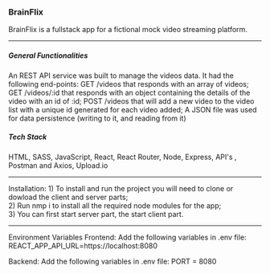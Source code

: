 <h3> BrainFlix </h3>

BrainFlix is a fullstack app for a fictional mock video streaming platform. 
<hr/>

<h5>General Functionalities</h5>

An REST API service was built to manage the videos data. It had the following end-points:
GET /videos that responds with an array of videos;
GET /videos/:id that responds with an object containing the details of the video with an id of :id;
POST /videos that will add a new video to the video list with a unique id generated for each video added;
A JSON file was used for data persistence (writing to it, and reading from it)

<h5>Tech Stack</h5>
HTML, SASS, JavaScript, React, React Router, Node, Express, API's , Postman and Axios, Upload.io
<hr/>
Installation:
1) To install and run the project you will need to clone or dowload the client and server parts;<br/>
2) Run nmp i to install all the required node modules for the app;<br/>
3) You can first start server part, the start client part.<br/>
<hr/>
Environment Variables
Frontend:
Add the following variables in .env file:
REACT_APP_API_URL=https://localhost:8080

Backend:
Add the following variables in .env file:
PORT = 8080

